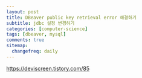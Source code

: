 ```yaml
---
layout: post
title: DBeaver public key retrieval error 해결하기
subtitle: jdbc 설정 변경하기
categories: [computer-science]
tags: [dbeaver, mysql]
comments: true
sitemap:
  changefreq: daily
---
```


<https://deviscreen.tistory.com/85>
